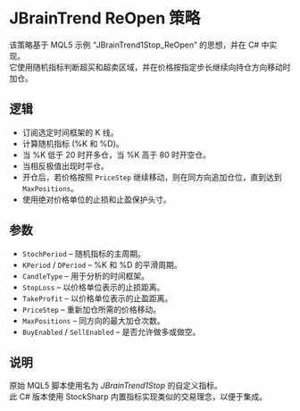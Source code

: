 # JBrainTrend ReOpen 策略

该策略基于 MQL5 示例 “JBrainTrend1Stop_ReOpen” 的思想，并在 C# 中实现。  
它使用随机指标判断超买和超卖区域，并在价格按指定步长继续向持仓方向移动时加仓。

## 逻辑
- 订阅选定时间框架的 K 线。
- 计算随机指标 (%K 和 %D)。
- 当 %K 低于 20 时开多仓，当 %K 高于 80 时开空仓。
- 当相反极值出现时平仓。
- 开仓后，若价格按照 `PriceStep` 继续移动，则在同方向追加仓位，直到达到 `MaxPositions`。
- 使用绝对价格单位的止损和止盈保护头寸。

## 参数
- `StochPeriod` – 随机指标的主周期。
- `KPeriod` / `DPeriod` – %K 和 %D 的平滑周期。
- `CandleType` – 用于分析的时间框架。
- `StopLoss` – 以价格单位表示的止损距离。
- `TakeProfit` – 以价格单位表示的止盈距离。
- `PriceStep` – 重新加仓所需的价格移动。
- `MaxPositions` – 同方向的最大加仓次数。
- `BuyEnabled` / `SellEnabled` – 是否允许做多或做空。

## 说明
原始 MQL5 脚本使用名为 *JBrainTrend1Stop* 的自定义指标。  
此 C# 版本使用 StockSharp 内置指标实现类似的交易理念，以便于集成。
